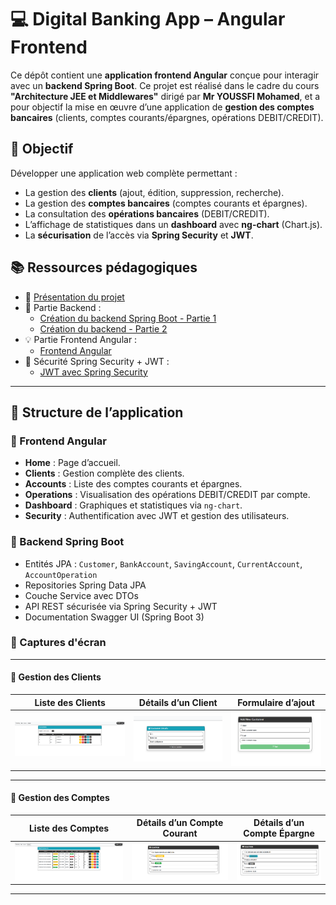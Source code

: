 # 💻 Digital Banking App – Angular Frontend

Ce dépôt contient une **application frontend Angular** conçue pour interagir avec un **backend Spring Boot**. Ce projet est réalisé dans le cadre du cours **"Architecture JEE et Middlewares"** dirigé par **Mr YOUSSFI Mohamed**, et a pour objectif la mise en œuvre d’une application de **gestion des comptes bancaires** (clients, comptes courants/épargnes, opérations DEBIT/CREDIT).

## 🎯 Objectif

Développer une application web complète permettant :

- La gestion des **clients** (ajout, édition, suppression, recherche).
- La gestion des **comptes bancaires** (comptes courants et épargnes).
- La consultation des **opérations bancaires** (DEBIT/CREDIT).
- L’affichage de statistiques dans un **dashboard** avec **ng-chart** (Chart.js).
- La **sécurisation** de l’accès via **Spring Security** et **JWT**.

## 📚 Ressources pédagogiques

- 🎥 [Présentation du projet](https://www.youtube.com/watch?v=x6gFWmRxNPE&authuser=0)  
- 🧩 Partie Backend :
  - [Création du backend Spring Boot - Partie 1](https://www.youtube.com/watch?v=muuFQWnCQd0&authuser=0)
  - [Création du backend - Partie 2](https://www.youtube.com/watch?v=PTI8cniOXLc)
- 💡 Partie Frontend Angular :  
  - [Frontend Angular](https://www.youtube.com/watch?v=bOoPKctcE0s)
- 🔐 Sécurité Spring Security + JWT :  
  - [JWT avec Spring Security](https://www.youtube.com/watch?v=n65zFfl9dqA)

---

## 🧱 Structure de l’application

### 🔹 Frontend Angular

- **Home** : Page d’accueil.
- **Clients** : Gestion complète des clients.
- **Accounts** : Liste des comptes courants et épargnes.
- **Operations** : Visualisation des opérations DEBIT/CREDIT par compte.
- **Dashboard** : Graphiques et statistiques via `ng-chart`.
- **Security** : Authentification avec JWT et gestion des utilisateurs.

### 🔹 Backend Spring Boot

- Entités JPA : `Customer`, `BankAccount`, `SavingAccount`, `CurrentAccount`, `AccountOperation`
- Repositories Spring Data JPA
- Couche Service avec DTOs
- API REST sécurisée via Spring Security + JWT
- Documentation Swagger UI (Spring Boot 3)
  
### 📸 Captures d'écran

<!--#### 🏠 Page d’accueil
| Home Page |
|---|
| ![](./captures/home.png) |
-->
---

#### 👥 Gestion des Clients
| Liste des Clients | Détails d’un Client | Formulaire d’ajout |
|---|---|---|
| ![](./captures/customers-list.png) | ![](./captures/customer-details.png) | ![](./captures/customer-form.png) |

---

#### 🏦 Gestion des Comptes
| Liste des Comptes | Détails d’un Compte Courant | Détails d’un Compte Épargne |
|---|---|---|
| ![](./captures/accounts-list.png) | ![](./captures/current-account.png) | ![](./captures/saving-account.png) |

---

<!--#### 💳 Opérations Bancaires
| Historique des Opérations | Débit / Crédit | Page de Consultation |
|---|---|---|
| ![](./captures/operations-history.png) | ![](./captures/credit-debit.png) | ![](./captures/operation-view.png) |-->


